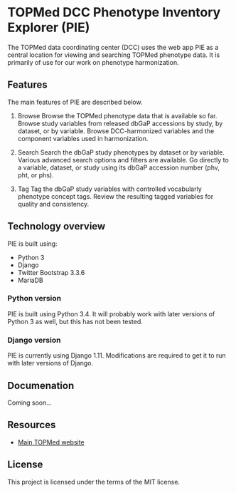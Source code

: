 # TOPMed DCC Phenotype Inventory Explorer (PIE)

The TOPMed data coordinating center (DCC) uses the web app PIE as a central location for viewing and searching TOPMed phenotype data. It is primarily of use for our work on phenotype harmonization. 

## Features
The main features of PIE are described below.

1. Browse
Browse the TOPMed phenotype data that is available so far. Browse study variables from released dbGaP accessions by study, by dataset, or by variable. Browse DCC-harmonized variables and the component variables used in harmonization.

2. Search
Search the dbGaP study phenotypes by dataset or by variable. Various advanced search options and filters are available. Go directly to a variable, dataset, or study using its dbGaP accession number (phv, pht, or phs).

3. Tag
Tag the dbGaP study variables with controlled vocabularly phenotype concept tags. Review the resulting tagged variables for quality and consistency. 

## Technology overview
PIE is built using:
- Python 3
- Django
- Twitter Bootstrap 3.3.6
- MariaDB

### Python version
PIE is built using Python 3.4. It will probably work with later versions of Python 3 as well, but this has not been tested.

### Django version
PIE is currently using Django 1.11. Modifications are required to get it to run with later versions of Django.

## Documenation

Coming soon...

## Resources
- [Main TOPMed website](https://www.nhlbiwgs.org)

## License
This project is licensed under the terms of the MIT license.
